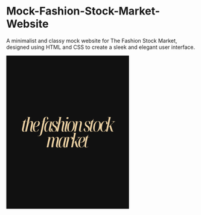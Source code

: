 # Mock-Fashion-Stock-Market-Website
A minimalist and classy mock website for The Fashion Stock Market, designed using HTML and CSS to create a sleek and elegant user interface.

<img src="logo.png" align="center" width="325">
